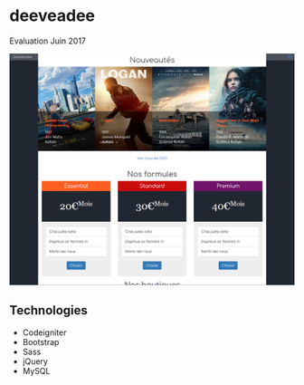 # deeveadee
Evaluation Juin 2017

<img src="assets/img/screenshot.png?raw=true" />

## Technologies
* Codeigniter
* Bootstrap
* Sass
* jQuery
* MySQL